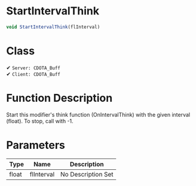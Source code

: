 # StartIntervalThink
```js	
void StartIntervalThink(flInterval)
```
# Class
✔ `Server: CDOTA_Buff`  
✔ `Client: CDOTA_Buff`  

# Function Description
Start this modifier's think function (OnIntervalThink) with the given interval (float).  To stop, call with -1.
# Parameters
Type|Name|Description
--|--|--
float|flInterval|No Description Set
